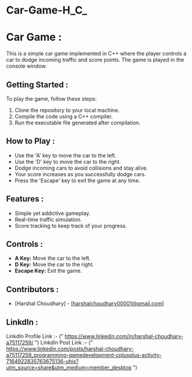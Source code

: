 # Car-Game-H_C_

# Car Game :

This is a simple car game implemented in C++ where the player controls a car to dodge incoming traffic and score points. The game is played in the console window.

## Getting Started :

To play the game, follow these steps:

1. Clone the repository to your local machine.
2. Compile the code using a C++ compiler.
3. Run the executable file generated after compilation.

## How to Play :

- Use the 'A' key to move the car to the left.
- Use the 'D' key to move the car to the right.
- Dodge incoming cars to avoid collisions and stay alive.
- Your score increases as you successfully dodge cars.
- Press the 'Escape' key to exit the game at any time.

## Features :

- Simple yet addictive gameplay.
- Real-time traffic simulation.
- Score tracking to keep track of your progress.

## Controls :

- **A Key:** Move the car to the left.
- **D Key:** Move the car to the right.
- **Escape Key:** Exit the game.

## Contributors :

- [Harshal Choudhary] - [harshalchoudhary00001@gmail.com]

## LinkdIn :

LinkdIn Profile Link :- (" https://www.linkedin.com/in/harshal-choudhary-a75117259/ ")
LinkdIn Post Link :- (" https://www.linkedin.com/posts/harshal-choudhary-a75117259_programming-gamedevelopment-cplusplus-activity-7164922835763675136-uhix?utm_source=share&utm_medium=member_desktop ")

